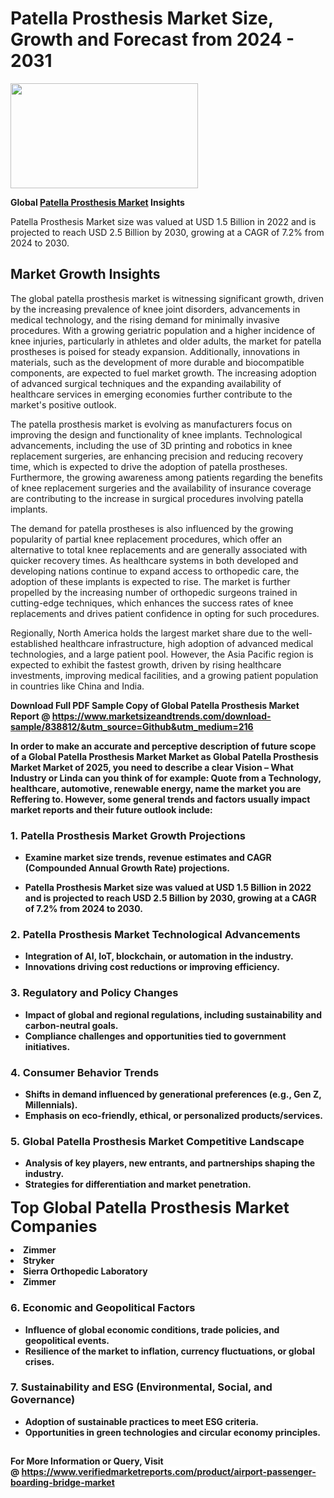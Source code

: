 <H1>Patella Prosthesis Market Size, Growth and Forecast from 2024 - 2031</H1><img class="aligncenter size-medium wp-image-584254" src="https://thirdeyenews.in/wp-content/uploads/2024/09/Global-Market-Research-300x168.jpeg" alt="" width="300" height="168" /><p><strong>Global&nbsp;<a href="https://www.marketsizeandtrends.com/download-sample/838812/&amp;utm_source=Github&utm_medium=216">Patella Prosthesis Market</a> Insights</strong></p><p>Patella Prosthesis Market size was valued at USD 1.5 Billion in 2022 and is projected to reach USD 2.5 Billion by 2030, growing at a CAGR of 7.2% from 2024 to 2030.</p><p><h2>Market Growth Insights</h2> <p>The global patella prosthesis market is witnessing significant growth, driven by the increasing prevalence of knee joint disorders, advancements in medical technology, and the rising demand for minimally invasive procedures. With a growing geriatric population and a higher incidence of knee injuries, particularly in athletes and older adults, the market for patella prostheses is poised for steady expansion. Additionally, innovations in materials, such as the development of more durable and biocompatible components, are expected to fuel market growth. The increasing adoption of advanced surgical techniques and the expanding availability of healthcare services in emerging economies further contribute to the market's positive outlook.</p> <p><strong></strong></p> <p>The patella prosthesis market is evolving as manufacturers focus on improving the design and functionality of knee implants. Technological advancements, including the use of 3D printing and robotics in knee replacement surgeries, are enhancing precision and reducing recovery time, which is expected to drive the adoption of patella prostheses. Furthermore, the growing awareness among patients regarding the benefits of knee replacement surgeries and the availability of insurance coverage are contributing to the increase in surgical procedures involving patella implants.</p> <p>The demand for patella prostheses is also influenced by the growing popularity of partial knee replacement procedures, which offer an alternative to total knee replacements and are generally associated with quicker recovery times. As healthcare systems in both developed and developing nations continue to expand access to orthopedic care, the adoption of these implants is expected to rise. The market is further propelled by the increasing number of orthopedic surgeons trained in cutting-edge techniques, which enhances the success rates of knee replacements and drives patient confidence in opting for such procedures.</p> <p>Regionally, North America holds the largest market share due to the well-established healthcare infrastructure, high adoption of advanced medical technologies, and a large patient pool. However, the Asia Pacific region is expected to exhibit the fastest growth, driven by rising healthcare investments, improving medical facilities, and a growing patient population in countries like China and India.</p> <p><strong></p><p><span class=""><strong>Download Full PDF Sample Copy of Global Patella Prosthesis Market Report</strong> @ <a href="https://www.marketsizeandtrends.com/download-sample/838812/&amp;utm_source=Github&utm_medium=216" target="_blank">https://www.marketsizeandtrends.com/download-sample/838812/&amp;utm_source=Github&utm_medium=216</a></span></p><p>In order to make an accurate and perceptive description of future scope of a Global&nbsp;Patella Prosthesis Market Market as Global&nbsp;Patella Prosthesis Market Market of 2025, you need to describe a clear Vision &ndash; What Industry or Linda can you think of for example: Quote from a Technology, healthcare, automotive, renewable energy, name the market you are Reffering to. However, some general trends and factors usually impact market reports and their future outlook include:</p><h3>1.&nbsp;<strong>Patella Prosthesis Market Growth Projections</strong></h3><ul><li>Examine market size trends, revenue estimates and CAGR (Compounded Annual Growth Rate) projections.</li><li><p>Patella Prosthesis Market size was valued at USD 1.5 Billion in 2022 and is projected to reach USD 2.5 Billion by 2030, growing at a CAGR of 7.2% from 2024 to 2030.</p></li></ul><h3>2.&nbsp;<strong>Patella Prosthesis Market Technological Advancements</strong></h3><ul><li>Integration of AI, IoT, blockchain, or automation in the industry.</li><li>Innovations driving cost reductions or improving efficiency.</li></ul><h3>3.&nbsp;<strong>Regulatory and Policy Changes</strong></h3><ul><li>Impact of global and regional regulations, including sustainability and carbon-neutral goals.</li><li>Compliance challenges and opportunities tied to government initiatives.</li></ul><h3>4.&nbsp;<strong>Consumer Behavior Trends</strong></h3><ul><li>Shifts in demand influenced by generational preferences (e.g., Gen Z, Millennials).</li><li>Emphasis on eco-friendly, ethical, or personalized products/services.</li></ul><h3>5.&nbsp;<strong>Global Patella Prosthesis Market Competitive Landscape</strong></h3><ul><li>Analysis of key players, new entrants, and partnerships shaping the industry.</li><li>Strategies for differentiation and market penetration.</li></ul><p data-pm-slice="1 1 []"><span style="color: inherit; font-family: inherit; font-size: 25px;">Top Global Patella Prosthesis Market Companies</span></p><div class="" data-test-id=""><p><li>Zimmer</li><li> Stryker</li><li> Sierra Orthopedic Laboratory</li><li> Zimmer</li></p></div><h3>6.&nbsp;<strong>Economic and Geopolitical Factors</strong></h3><ul><li>Influence of global economic conditions, trade policies, and geopolitical events.</li><li>Resilience of the market to inflation, currency fluctuations, or global crises.</li></ul><h3>7.&nbsp;<strong>Sustainability and ESG (Environmental, Social, and Governance)</strong></h3><ul><li>Adoption of sustainable practices to meet ESG criteria.</li><li>Opportunities in green technologies and circular economy principles.</li></ul><h2><strong style="font-size: 14px;">For More Information or Query, Visit @&nbsp;</strong><a style="background-color: #ffffff; font-size: 14px;" href="https://www.marketsizeandtrends.com/report/patella-prosthesis-market/" target="_blank">https://www.verifiedmarketreports.com/product/airport-passenger-boarding-bridge-market</a></h2>
